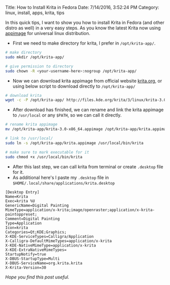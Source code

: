 Title: How to Install Krita in Fedora
Date: 7/14/2016, 3:52:24 PM
Category: linux, install, apps, krita, tips

In this quick tips, I want to show you how to install Krita in Fedora (and other distro as well) in a very easy steps. As you know the latest Krita now using [appimage](http://appimage.org/) for universal linux distribution.

- First we need to make directory for krita, I prefer in `/opt/krita-app/`.
```bash
# make directory
sudo mkdir /opt/krita-app/

# give permission to directory
sudo chown -R <your-username-here>:nogroup /opt/krita-app/
```

-  Now we can download krita appimage from official website [krita.org](https://krita.org/en/download/krita-desktop/), or using below script to download directly to `/opt/krita-app/`
```bash
# download krita
wget -c -P /opt/krita-app/ http://files.kde.org/krita/3/linux/krita-3.0-x86_64.appimage
```

- After download has finished, we can rename and link the krita appimage to `/usr/local` or any `$PATH`, so we can call it directly.
```bash
# rename krita appimage
mv /opt/krita-app/krita-3.0-x86_64.appimage /opt/krita-app/krita.appimage

# link to /usr/local/
sudo ln -s /opt/krita-app/krita.appimage /usr/local/bin/krita

# make sure to mark executable for it
sudo chmod +x /usr/local/bin/krita
```

- After this last step, we can call krita from terminal or create `.desktop` file for it.
- As additional here's I paste my `.desktop` file in `$HOME/.local/share/applications/krita.desktop`
```text
[Desktop Entry]                                                                    
Name=Krita
Exec=krita %U
GenericName=Digital Painting
MimeType=application/x-krita;image/openraster;application/x-krita-paintoppreset;
Comment=Digital Painting
Type=Application
Icon=krita
Categories=Qt;KDE;Graphics;
X-KDE-ServiceTypes=Calligra/Application
X-Calligra-DefaultMimeTypes=application/x-krita
X-KDE-NativeMimeType=application/x-krita
X-KDE-ExtraNativeMimeTypes=
StartupNotify=true
X-DBUS-StartupType=Multi
X-DBUS-ServiceName=org.krita.krita
X-Krita-Version=30
```

_Hope you find this post useful._
